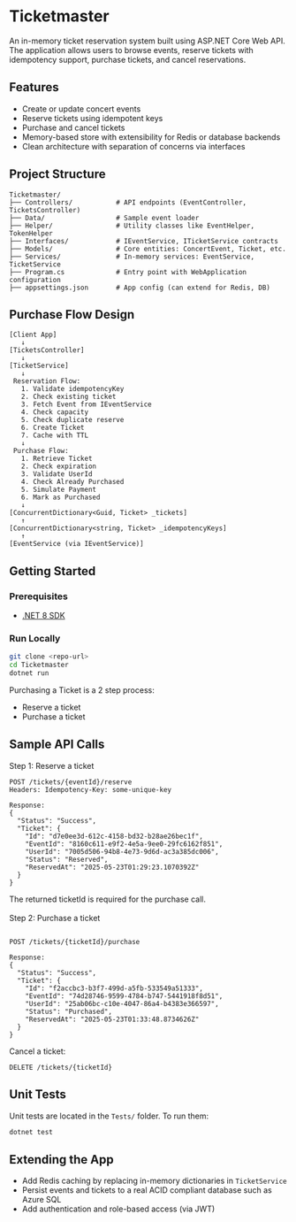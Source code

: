 # Ticketmaster

An in-memory ticket reservation system built using ASP.NET Core Web API. The application allows users to browse events, reserve tickets with idempotency support, purchase tickets, and cancel reservations.

## Features

- Create or update concert events
- Reserve tickets using idempotent keys
- Purchase and cancel tickets
- Memory-based store with extensibility for Redis or database backends
- Clean architecture with separation of concerns via interfaces

## Project Structure

```
Ticketmaster/
├── Controllers/           # API endpoints (EventController, TicketsController)
├── Data/                  # Sample event loader
├── Helper/                # Utility classes like EventHelper, TokenHelper
├── Interfaces/            # IEventService, ITicketService contracts
├── Models/                # Core entities: ConcertEvent, Ticket, etc.
├── Services/              # In-memory services: EventService, TicketService
├── Program.cs             # Entry point with WebApplication configuration
├── appsettings.json       # App config (can extend for Redis, DB)
```

## Purchase Flow Design

```
[Client App]
   ↓
[TicketsController]
   ↓
[TicketService]
   ↓
 Reservation Flow:
   1. Validate idempotencyKey
   2. Check existing ticket
   3. Fetch Event from IEventService
   4. Check capacity
   5. Check duplicate reserve
   6. Create Ticket
   7. Cache with TTL
   ↓
 Purchase Flow:
   1. Retrieve Ticket
   2. Check expiration
   3. Validate UserId
   4. Check Already Purchased
   5. Simulate Payment
   6. Mark as Purchased
   ↓
[ConcurrentDictionary<Guid, Ticket> _tickets]
   ↑
[ConcurrentDictionary<string, Ticket> _idempotencyKeys]
   ↑
[EventService (via IEventService)]
```

## Getting Started

### Prerequisites

- [.NET 8 SDK](https://dotnet.microsoft.com/en-us/download/dotnet/8.0)

### Run Locally

```bash
git clone <repo-url>
cd Ticketmaster
dotnet run
```

Purchasing a Ticket is a 2 step process:
- Reserve a ticket
- Purchase a ticket

## Sample API Calls

Step 1: Reserve a ticket

```http
POST /tickets/{eventId}/reserve
Headers: Idempotency-Key: some-unique-key

Response:
{
  "Status": "Success",
  "Ticket": {
    "Id": "d7e0ee3d-612c-4158-bd32-b28ae26bec1f",
    "EventId": "8160c611-e9f2-4e5a-9ee0-29fc6162f851",
    "UserId": "7005d506-94b8-4e73-9d6d-ac3a385dc006",
    "Status": "Reserved",
    "ReservedAt": "2025-05-23T01:29:23.1070392Z"
  }
}

```
The returned ticketId is required for the purchase call. <br><br>
Step 2: Purchase a ticket

```http

POST /tickets/{ticketId}/purchase

Response:
{
  "Status": "Success",
  "Ticket": {
    "Id": "f2accbc3-b3f7-499d-a5fb-533549a51333",
    "EventId": "74d28746-9599-4784-b747-5441918f8d51",
    "UserId": "25ab06bc-c10e-4047-86a4-b4383e366597",
    "Status": "Purchased",
    "ReservedAt": "2025-05-23T01:33:48.8734626Z"
  }
}
```

Cancel a ticket:
```http
DELETE /tickets/{ticketId}
```

## Unit Tests

Unit tests are located in the `Tests/` folder. To run them:

```bash
dotnet test
```

## Extending the App

- Add Redis caching by replacing in-memory dictionaries in `TicketService`
- Persist events and tickets to a real ACID compliant database such as Azure SQL
- Add authentication and role-based access (via JWT)